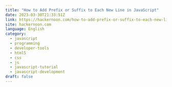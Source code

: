 ```yaml
---
title: "How to Add Prefix or Suffix to Each New Line in JavaScript"
date: 2023-03-30T21:33:51Z
link: https://hackernoon.com/how-to-add-prefix-or-suffix-to-each-new-line-in-javascript?source=rss&utm_medium=RSS&utm_source=news.12bit.vn
site: hackernoon.com
language: English
category:
  - javascript
  - programming
  - developer-tools
  - html5
  - css
  - js
  - javascript-tutorial
  - javascript-development
draft: false
---
```

